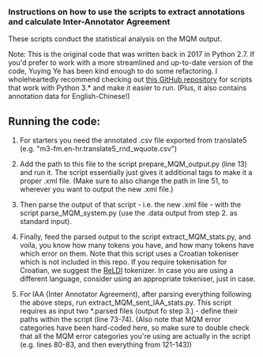 ### Instructions on how to use the scripts to extract annotations and calculate Inter-Annotator Agreement

These scripts conduct the statistical analysis on the MQM output.

Note: This is the original code that was written back in 2017 in Python 2.7. 
If you'd prefer to work with a more streamlined and up-to-date version of the code, Yuying Ye has been kind enough to do some refactoring. I wholeheartedly recommend checking out [this GitHub repository](https://github.com/yy-ye/mqm-analysis) for scripts that work with Python 3.* and make it easier to run. (Plus, it also contains annotation data for English-Chinese!)

## Running the code:

1. For starters you need the annotated .csv file exported from translate5 (e.g. "m3-fm.en-hr.translate5_rnd_wquote.csv")

2. Add the path to this file to the script prepare_MQM_output.py (line 13) and run it. The script essentially just gives it additional tags to make it a proper .xml file. (Make sure to also change the path in line 51, to wherever you want to output the new .xml file.)

3. Then parse the output of that script - i.e. the new .xml file - with the script parse_MQM_system.py (use the .data output from step 2. as standard input).

4. Finally, feed the parsed output to the script extract_MQM_stats.py, and voila, you know how many tokens you have, and how many tokens have which error on them. 
Note that this script uses a Croatian tokeniser which is not included in this repo. If you require tokenisation for Croatian, we suggest the [ReLDI](https://github.com/clarinsi/reldi-tokeniser) tokenizer. In case you are using a different language, consider using an appropriate tokeniser, just in case.

5. For IAA (Inter Annotator Agreement), after parsing everything following the above steps,
run  extract_MQM_sent_IAA_stats.py. This script requires as input two \*.parsed files (output fo step 3.) - define their paths within the script (line 73-74).
(Also note that MQM error categories have been hard-coded here, so make sure to double check that all the MQM error categories you're using are actually in the script (e.g. lines 80-83, and then everything from 121-143))